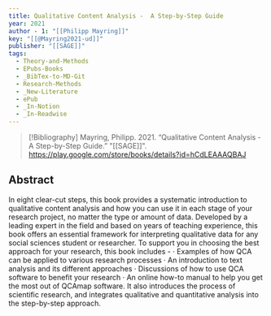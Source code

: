 ```yaml
---
title: Qualitative Content Analysis -  A Step-by-Step Guide
year: 2021
author - 1: "[[Philipp Mayring]]"
key: "[[@Mayring2021-ud]]"
publisher: "[[SAGE]]"
tags:
  - Theory-and-Methods
  - EPubs-Books
  - _BibTex-to-MD-Git
  - Research-Methods
  - _New-Literature
  - ePub
  - _In-Notion
  - _In-Readwise
---
```


> [!Bibliography]
> Mayring, Philipp. 2021. “Qualitative Content Analysis -  A Step-by-Step Guide.” "[[SAGE]]". https://play.google.com/store/books/details?id=hCdLEAAAQBAJ

## Abstract
In eight clear-cut steps, this book provides a systematic introduction to qualitative content analysis and how you can use it in each stage of your research project, no matter the type or amount of data. Developed by a leading expert in the field and based on years of teaching experience, this book offers an essential framework for interpreting qualitative data for any social sciences student or researcher. To support you in choosing the best approach for your research, this book includes -  · Examples of how QCA can be applied to various research processes · An introduction to text analysis and its different approaches · Discussions of how to use QCA software to benefit your research · An online how-to manual to help you get the most out of QCAmap software. It also introduces the process of scientific research, and integrates qualitative and quantitative analysis into the step-by-step approach.